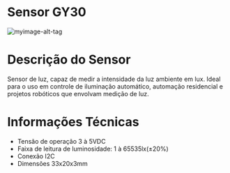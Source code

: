 # Sensor GY30
![myimage-alt-tag](https://github.com/ItabirAr/CITinova-ITABIRAR/issues/5#issue-1583245629)

# Descrição do Sensor
Sensor de luz, capaz de medir a intensidade da luz ambiente em lux. Ideal para o uso em controle de iluminação automático, automação residencial e projetos robóticos que envolvam medição de luz.

<h1> Informações Técnicas </h1>
	
<ul>
	<li>Tensão de operação 3 à 5VDC</li>
	<li>Faixa de leitura de luminosidade: 1 à 65535lx(±20%)</li>
	<li>Conexão I2C</li>
	<li>Dimensões 33x20x3mm</li>
<ul>